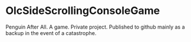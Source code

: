 # OlcSideScrollingConsoleGame
Penguin After All.
A game.
Private project. 
Published to github mainly as a backup in the event of a catastrophe.
